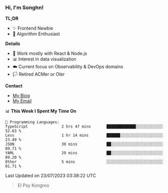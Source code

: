 ### Hi, I'm Songhn!

**TL;DR**

- ✨ Frontend Newbie
- 🎈 Algorithm Enthusiast

**Details**

- 🎯 Work mostly with React & Node.js
- 📊 Interest in data visualization
- ☁️ Current focus on Observability & DevOps domains
- 🏳️ Retired ACMer or OIer

**Contact**
- [My Blog](https://blog.songhn.com)
- [My Email](mailto:songhn233@gmail.com)

<!--START_SECTION:waka-->
📊 **This Week I Spent My Time On** 

```text
💬 Programming Languages: 
TypeScript               2 hrs 47 mins       █████████████░░░░░░░░░░░░   52.63 % 
Less                     1 hr 14 mins        ██████░░░░░░░░░░░░░░░░░░░   23.49 % 
JSON                     30 mins             ██░░░░░░░░░░░░░░░░░░░░░░░   09.71 % 
YAML                     29 mins             ██░░░░░░░░░░░░░░░░░░░░░░░   09.20 % 
Other                    5 mins              ░░░░░░░░░░░░░░░░░░░░░░░░░   01.71 % 
```


 Last Updated on 23/07/2023 03:38:22 UTC
<!--END_SECTION:waka-->

> El Psy Kongroo

